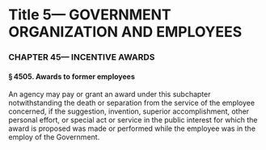
# Title 5— GOVERNMENT ORGANIZATION AND EMPLOYEES
### CHAPTER 45— INCENTIVE AWARDS
#### § 4505. Awards to former employees

An agency may pay or grant an award under this subchapter notwithstanding the death or separation from the service of the employee concerned, if the suggestion, invention, superior accomplishment, other personal effort, or special act or service in the public interest for which the award is proposed was made or performed while the employee was in the employ of the Government.
